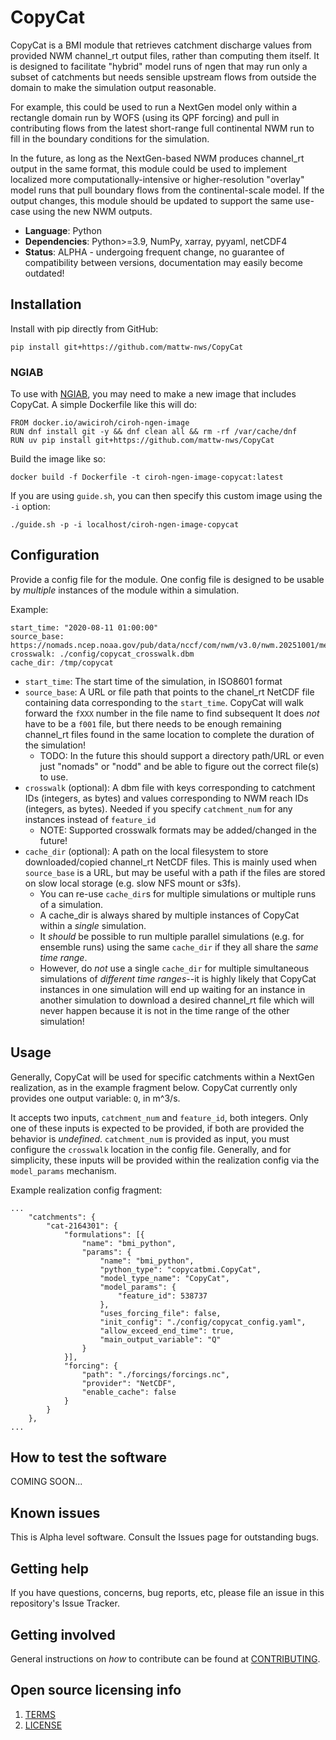 # CopyCat

CopyCat is a BMI module that retrieves catchment discharge values from provided NWM channel_rt output files, rather than computing them itself. It is designed to facilitate "hybrid" model runs of ngen that may run only a subset of catchments but needs sensible upstream flows from outside the domain to make the simulation output reasonable.

For example, this could be used to run a NextGen model only within a rectangle domain run by WOFS (using its QPF forcing) and pull in contributing flows from the latest short-range full continental NWM run to fill in the boundary conditions for the simulation.

In the future, as long as the NextGen-based NWM produces channel_rt output in the same format, this module could be used to implement localized more computationally-intensive or higher-resolution "overlay" model runs that pull boundary flows from the continental-scale model. If the output changes, this module should be updated to support the same use-case using the new NWM outputs.

* **Language**: Python
* **Dependencies**: Python>=3.9, NumPy, xarray, pyyaml, netCDF4
* **Status**: ALPHA - undergoing frequent change, no guarantee of compatibility between versions, documentation may easily become outdated!

## Installation

Install with pip directly from GitHub:
```
pip install git+https://github.com/mattw-nws/CopyCat
```

### NGIAB

To use with [NGIAB](https://github.com/CIROH-UA/NGIAB-CloudInfra), you may need to make a new image that includes CopyCat. A simple Dockerfile like this will do:

```
FROM docker.io/awiciroh/ciroh-ngen-image 
RUN dnf install git -y && dnf clean all && rm -rf /var/cache/dnf
RUN uv pip install git+https://github.com/mattw-nws/CopyCat
```

Build the image like so:
```
docker build -f Dockerfile -t ciroh-ngen-image-copycat:latest
```

If you are using `guide.sh`, you can then specify this custom image using the `-i` option:
```
./guide.sh -p -i localhost/ciroh-ngen-image-copycat
```

## Configuration

Provide a config file for the module. One config file is designed to be usable by *multiple* instances of the module within a simulation.

Example: 
```
start_time: "2020-08-11 01:00:00"
source_base: https://nomads.ncep.noaa.gov/pub/data/nccf/com/nwm/v3.0/nwm.20251001/medium_range_blend/nwm.t06z.medium_range_blend.channel_rt.f001.conus.nc
crosswalk: ./config/copycat_crosswalk.dbm
cache_dir: /tmp/copycat
```

* `start_time`: The start time of the simulation, in ISO8601 format
* `source_base`: A URL or file path that points to the chanel_rt NetCDF file containing data corresponding to the `start_time`. CopyCat will walk forward the `fXXX` number in the file name to find subsequent It does *not* have to be a `f001` file, but there needs to be enough remaining channel_rt files found in the same location to complete the duration of the simulation!
  * TODO: In the future this should support a directory path/URL or even just "nomads" or "nodd" and be able to figure out the correct file(s) to use. 
* `crosswalk` (optional): A dbm file with keys corresponding to catchment IDs (integers, as bytes) and values corresponding to NWM reach IDs (integers, as bytes). Needed if you specify `catchment_num` for any instances instead of `feature_id`
  * NOTE: Supported crosswalk formats may be added/changed in the future!
* `cache_dir` (optional): A path on the local filesystem to store downloaded/copied channel_rt NetCDF files. This is mainly used when `source_base` is a URL, but may be useful with a path if the files are stored on slow local storage (e.g. slow NFS mount or s3fs).
  * You can re-use `cache_dir`s for multiple simulations or multiple runs of a simulation.
  * A cache_dir is always shared by multiple instances of CopyCat within a *single* simulation.
  * It *should* be possible to run multiple parallel simulations (e.g. for ensemble runs) using the same `cache_dir` if they all share the *same time range*.
  * However, do *not* use a single `cache_dir` for multiple simultaneous simulations of *different time ranges*--it is highly likely that CopyCat instances in one simulation will end up waiting for an instance in another simulation to download a desired channel_rt file which will never happen because it is not in the time range of the other simulation!


## Usage

Generally, CopyCat will be used for specific catchments within a NextGen realization, as in the example fragment below. CopyCat currently only provides one output variable: `Q`, in m^3/s.

It accepts two inputs, `catchment_num` and `feature_id`, both integers. Only one of these inputs is expected to be provided, if both are provided the behavior is *undefined*. `catchment_num` is provided as input, you must configure the `crosswalk` location in the config file. Generally, and for simplicity, these inputs will be provided within the realization config via the `model_params` mechanism.

Example realization config fragment:
```
...
    "catchments": {
        "cat-2164301": {
            "formulations": [{
                "name": "bmi_python",
                "params": {
                    "name": "bmi_python",
                    "python_type": "copycatbmi.CopyCat",
                    "model_type_name": "CopyCat",
                    "model_params": {
                        "feature_id": 538737
                    },
                    "uses_forcing_file": false,
                    "init_config": "./config/copycat_config.yaml",
                    "allow_exceed_end_time": true,
                    "main_output_variable": "Q"
                }
            }],
            "forcing": {
                "path": "./forcings/forcings.nc",
                "provider": "NetCDF",
                "enable_cache": false
            }
        }
    },
...
```

## How to test the software

COMING SOON...

## Known issues

This is Alpha level software. Consult the Issues page for outstanding bugs.

## Getting help

If you have questions, concerns, bug reports, etc, please file an issue in this repository's Issue Tracker.

## Getting involved

General instructions on _how_ to contribute can be found at [CONTRIBUTING](CONTRIBUTING.md).

## Open source licensing info

1. [TERMS](TERMS.md)
2. [LICENSE](LICENSE)

<!-- 
## Credits and references

1. Projects that inspired you
2. Related projects
3. Books, papers, talks, or other sources that have meaningful impact or influence on this project
-->